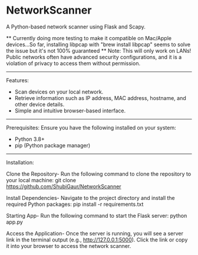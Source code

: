 # NetworkScanner
A Python-based network scanner using Flask and Scapy.

** Currently doing more testing to make it compatible on Mac/Apple devices...So far, installing libpcap with "brew install libpcap" seems to solve the issue but it's not 100% guaranteed **
Note: This will only work on LANs! Public networks often have advanced security configurations, and it is a violation of privacy to access them without permission.

---
Features:

- Scan devices on your local network.
- Retrieve information such as IP address, MAC address, hostname, and other device details.
- Simple and intuitive browser-based interface.

---
Prerequisites:
Ensure you have the following installed on your system:

- Python 3.8+
- pip (Python package manager)

---
Installation:

Clone the Repository-
Run the following command to clone the repository to your local machine:
git clone https://github.com/ShubiGaur/NetworkScanner

Install Dependencies-
Navigate to the project directory and install the required Python packages:
pip install -r requirements.txt

Starting App-
Run the following command to start the Flask server:
python app.py

Access the Application-
Once the server is running, you will see a server link in the terminal output (e.g., http://127.0.0.1:5000). Click the link or copy it into your browser to access the network scanner.

